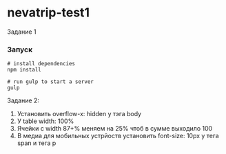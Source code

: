 # nevatrip-test1
Задание 1
### Запуск
``` 
# install dependencies
npm install

# run gulp to start a server
gulp

```
Задание 2: 
1. Установить overflow-x: hidden у тэга body
2. У table width: 100%
3. Ячейки с width 87+% меняем на 25% чтоб в сумме выходило 100
4. В медиа для мобильных устрйоств установить font-size: 10px у тега span и тега p

